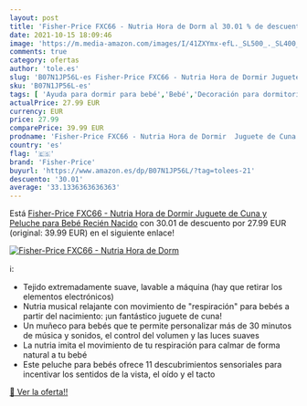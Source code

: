 ```yaml
---
layout: post
title: 'Fisher-Price FXC66 - Nutria Hora de Dorm al 30.01 % de descuento'
date: 2021-10-15 18:09:46
image: 'https://m.media-amazon.com/images/I/41ZXYmx-efL._SL500_._SL400_.jpg'
comments: true
category: ofertas
author: 'tole.es'
slug: 'B07N1JP56L-es Fisher-Price FXC66 - Nutria Hora de Dormir Juguete de Cuna...'
sku: 'B07N1JP56L-es'
tags: [ 'Ayuda para dormir para bebé','Bebé','Decoración para dormitorio de bebé','Dormitorio','Juguetes','Juguetes y juegos','Muñecas de trapo','Peluches','bebé','fisher-price','nacido','recién', ]
actualPrice: 27.99 EUR
currency: EUR
price: 27.99
comparePrice: 39.99 EUR
prodname: 'Fisher-Price FXC66 - Nutria Hora de Dormir  Juguete de Cuna y Peluche para Bebé Recién Nacido'
country: 'es'
flag: '🇪🇸'
brand: 'Fisher-Price'
buyurl: 'https://www.amazon.es/dp/B07N1JP56L/?tag=tolees-21'
descuento: '30.01'
average: '33.1336363636363'
---
```


Está [Fisher-Price FXC66 - Nutria Hora de Dormir  Juguete de Cuna y Peluche para Bebé Recién Nacido](https://www.amazon.es/dp/B07N1JP56L/?tag=tolees-21) con 30.01 de descuento por 27.99 EUR (original: 39.99 EUR) en el siguiente enlace!

[![Fisher-Price FXC66 - Nutria Hora de Dorm](https://m.media-amazon.com/images/I/41ZXYmx-efL._SL500_._SL400_.jpg)](https://www.amazon.es/dp/B07N1JP56L/?tag=tolees-21)

ℹ️:

- Tejido extremadamente suave, lavable a máquina (hay que retirar los elementos electrónicos)
- Nutria musical relajante con movimiento de "respiración" para bebés a partir del nacimiento: ¡un fantástico juguete de cuna!
- Un muñeco para bebés que te permite personalizar más de 30 minutos de música y sonidos, el control del volumen y las luces suaves
- La nutria imita el movimiento de tu respiración para calmar de forma natural a tu bebé
- Este peluche para bebés ofrece 11 descubrimientos sensoriales para incentivar los sentidos de la vista, el oído y el tacto

[🛒 Ver la oferta!!](https://www.amazon.es/dp/B07N1JP56L/?tag=tolees-21)
